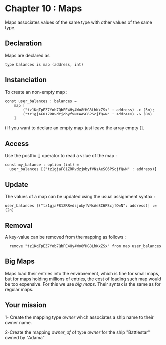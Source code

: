 # Chapter 10 : Maps

Maps associates values of the same type with other values of the same type.

## Declaration

Maps are declared as

```
type balances is map (address, int)
```

## Instanciation

To create an non-empty map :

```
const user_balances : balances =
    map [
        ("tz1KqTpEZ7Yob7QbPE4Hy4Wo8fHG8LhKxZSx" : address) -> (5n);
        ("tz1gjaF81ZRRvdzjobyfVNsAeSC6PScjfQwN" : address) -> (0n)
    ]
```

ℹ️ If you want to declare an empty map, just leave the array empty [].

## Access

Use the postfix [] operator to read a value of the map :

```
const my_balance : option (int) =
  user_balances [("tz1gjaF81ZRRvdzjobyfVNsAeSC6PScjfQwN" : address)]
```

## Update

The values of a map can be updated using the usual assignment syntax :

```
user_balances [("tz1gjaF81ZRRvdzjobyfVNsAeSC6PScjfQwN": address)] := (2n)
```

## Removal

A key-value can be removed from the mapping as follows :

```
  remove "tz1KqTpEZ7Yob7QbPE4Hy4Wo8fHG8LhKxZSx" from map user_balances
```

## Big Maps

<!-- prettier-ignore -->
Maps load their entries into the environement, which is fine for small maps, but for maps holding millions of entries, the cost of loading such map would be too expensive. For this we use *big\_maps*. Their syntax is the same as for regular maps.

## Your mission

1- Create the mapping type _owner_ which associates a ship name to their owner name.

<!-- prettier-ignore -->
2-Create the mapping *owner\_of* of type _owner_ for the ship "Battlestar" owned by "Adama"
